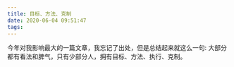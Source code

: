 ```yaml
---
title: 目标、方法、克制
date: 2020-06-04 09:51:47
tags:
---
```

今年对我影响最大的一篇文章，我忘记了出处，但是总结起来就这么一句:
大部分都有看法和脾气，只有少部分人，拥有目标、方法、执行、克制。